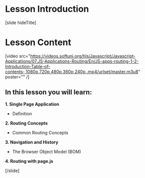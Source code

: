 # Lesson Introduction

[slide hideTitle]

# Lesson Content

[video src="https://videos.softuni.org/hls/Javascript/Javascript-Applications/07.JS-Applications-Routing/En/JS-apps-routing-1-2-Introduction-Table-of-contents-,1080p,720p,480p,360p,240p,.mp4/urlset/master.m3u8" poster="" /]

## In this lesson you will learn:

**1. Single Page Application**

-  Definition

**2. Routing Concepts**

-  Common Routing Concepts 

**3. Navigation and History**

-  The Browser Object Model (BOM) 

**4. Routing with page.js**

[/slide]
